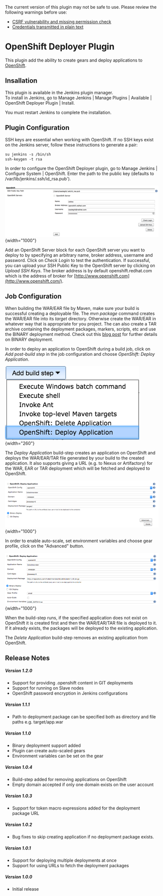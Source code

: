 The current version of this plugin may not be safe to use. Please review
the following warnings before use:

-   [CSRF vulnerability and missing permission
    check](https://jenkins.io/security/advisory/2019-04-03/#SECURITY-981)
-   [Credentials transmitted in plain
    text](https://jenkins.io/security/advisory/2020-03-09/#SECURITY-1518)

# OpenShift Deployer Plugin 

This plugin add the ability to create gears and deploy applications to
[OpenShift](https://www.openshift.com/).

## Insallation

This plugin is available in the Jenkins plugin manager.  
To install in Jenkins, go to Manage Jenkins \| Manage Plugins \|
Available \| OpenShift Deployer Plugin \| Install.

You must restart Jenkins to complete the installation.

## Plugin Configuration

SSH keys are essential when working with OpenShift. If no SSH keys exist
on the Jenkins server, follow these instructions to generate a pair:

``` syntaxhighlighter-pre
su jenkins -s /bin/sh
ssh-keygen -t rsa
```

In order to configure the OpenShift Deployer plugin, go to Manage
Jenkins \| Configure System \| OpenShift. Enter the path to the public
key (defaults to /var/lib/jenkins/.ssh/id\_rsa.pub').

![](docs/images/global-config.png){width="1000"}

Add an OpenShift Server block for each OpenShift server you want to
deploy to by specifying an arbitrary name, broker address, username and
password. Click on *Check Login* to test the authentication. If
successful, you can upload your SSH Public Key to the OpenShift server
by clicking on *Upload SSH Keys*. The broker address is by default
openshift.redhat.com which is the address of broker for
[http://www.openshift.com](http://www.openshift.com/).

## Job Configuration

When building the WAR/EAR file by Maven, make sure your build is
successful creating a deployable file. The *mvn package* command creates
the WAR/EAR file into its *target* directory. Otherwise create the
WAR/EAR in whatever way that is appropriate for you project. The can
also create a TAR archive containing the deployment packages, markers,
scripts, etc and use the BINARY deployment method. Check out this [blog
post](https://blog.openshift.com/using-openshift-without-git/) for
further details on BINARY deployment.

In order to deploy an application to OpenShift during a build job, click
on *Add post-build step* in the job configuration and choose *OpenShift:
Deploy Application*.

![](docs/images/buildstep.png){width="260"}

The *Deploy Application* build-step creates an application on OpenShift
and deploys the WAR/EAR/TAR file generated by your build to the created
application. It also supports giving a URL (e.g. to Nexus or
Artifactory) for the WAR, EAR or TAR deployment which will be fetched
and deployed to OpenShift. 

![](docs/images/job-config.png){width="1000"}

In order to enable auto-scale, set environment variables and choose gear
profile, click on the "Advanced" button.

![](docs/images/job-config-bin.png){width="1000"}

When the build-step runs, if the specified application does not exist on
OpenShift it is created first and then the WAR/EAR/TAR file is deployed
to it. If it already exists, the packages will be deployed to the
existing application.

The *Delete Application* build-step removes an existing application from
OpenShift.

## Release Notes

##### Version 1.2.0

-   Support for providing .openshift content in GIT deployments
-   Support for running on Slave nodes
-   OpenShift password encryption in Jenkins configurations

##### Version 1.1.1

-   Path to deployment package can be specified both as directory and
    file paths e.g. target/app.war

##### Version 1.1.0

-   Binary deployment support added
-   Plugin can create auto-scaled gears
-   Environment variables can be set on the gear

##### Version 1.0.4

-   Build-step added for removing applications on OpenShift
-   Empty domain accepted if only one domain exists on the user account

##### Version 1.0.3

-   Support for token macro expressions added for the deployment package
    URL

##### Version 1.0.2

-   Bug fixes to skip creating application if no deployment package
    exists.

##### Version 1.0.1

-   Support for deploying multiple deployments at once
-   Support for using URLs to fetch the deployment packages

##### Version 1.0.0

-   Initial release
